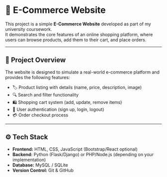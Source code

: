 # 🛒 E-Commerce Website

This project is a simple **E-Commerce Website** developed as part of my university coursework.  
It demonstrates the core features of an online shopping platform, where users can browse products, add them to their cart, and place orders.

---

## 📖 Project Overview
The website is designed to simulate a real-world e-commerce platform and provides the following features:

- 🏷️ Product listing with details (name, price, description, image)  
- 🔍 Search and filter functionality  
- 🛍️ Shopping cart system (add, update, remove items)  
- 👤 User authentication (sign up, login, logout)  
- 💳 Order checkout process  
 

---

## ⚙️ Tech Stack
- **Frontend:** HTML, CSS, JavaScript (Bootstrap/React optional)  
- **Backend:** Python (Flask/Django) or PHP/Node.js (depending on your implementation)  
- **Database:** MySQL / SQLite  
- **Version Control:** Git & GitHub  


